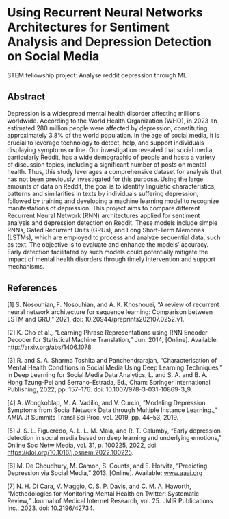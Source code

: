 # Using Recurrent Neural Networks Architectures for Sentiment Analysis and Depression Detection on Social Media

STEM fellowship project: Analyse reddit depression through ML

## Abstract
Depression is a widespread mental health disorder affecting millions worldwide. According to the World Health Organization (WHO), in 2023 an estimated 280 million people were affected by depression, constituting approximately 3.8% of the world population. In the age of social media, it is crucial to leverage technology to detect, help, and support individuals displaying symptoms online. Our investigation revealed that social media, particularly Reddit, has a wide demographic of people and hosts a variety of discussion topics, including a significant number of posts on mental health. Thus, this study leverages a comprehensive dataset for analysis that has not been previously investigated for this purpose. Using the large amounts of data on Reddit, the goal is to identify linguistic characteristics, patterns and similarities in texts by individuals suffering depression, followed by training and developing a machine learning model to recognize manifestations of depression. This project aims to compare different Recurrent Neural Network (RNN) architectures applied for sentiment analysis and depression detection on Reddit. These models include simple RNNs, Gated Recurrent Units (GRUs), and Long Short-Term Memories (LSTMs), which are employed to process and analyze sequential data, such as text. The objective is to evaluate and enhance the models’ accuracy. Early detection facilitated by such models could potentially mitigate the impact of mental health disorders through timely intervention and support mechanisms.


## References
[1]    	S. Nosouhian, F. Nosouhian, and A. K. Khoshouei, “A review of recurrent neural network architecture for sequence learning: Comparison between LSTM and GRU,” 2021, doi: 10.20944/preprints202107.0252.v1.

[2]    	K. Cho et al., “Learning Phrase Representations using RNN Encoder-Decoder for Statistical Machine Translation,” Jun. 2014, [Online]. Available: http://arxiv.org/abs/1406.1078

[3]    	R. and S. A. Sharma Toshita and Panchendrarajan, “Characterisation of Mental Health Conditions in Social Media Using Deep Learning Techniques,” in Deep Learning for Social Media Data Analytics, L. and S. A. and B. A. Hong Tzung-Pei and Serrano-Estrada, Ed., Cham: Springer International Publishing, 2022, pp. 157–176. doi: 10.1007/978-3-031-10869-3_9.

[4]    	A. Wongkoblap, M. A. Vadillo, and V. Curcin, “Modeling Depression Symptoms from Social Network Data through Multiple Instance Learning.,” AMIA Jt Summits Transl Sci Proc, vol. 2019, pp. 44–53, 2019.

[5]    	J. S. L. Figuerêdo, A. L. L. M. Maia, and R. T. Calumby, “Early depression detection in social media based on deep learning and underlying emotions,” Online Soc Netw Media, vol. 31, p. 100225, 2022, doi: https://doi.org/10.1016/j.osnem.2022.100225.

[6]    	M. De Choudhury, M. Gamon, S. Counts, and E. Horvitz, “Predicting Depression via Social Media,” 2013. [Online]. Available: www.aaai.org

[7]    	N. H. Di Cara, V. Maggio, O. S. P. Davis, and C. M. A. Haworth, “Methodologies for Monitoring Mental Health on Twitter: Systematic Review,” Journal of Medical Internet Research, vol. 25. JMIR Publications Inc., 2023. doi: 10.2196/42734.
